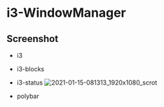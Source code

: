 # i3-WindowManager

## Screenshot 
* i3
* i3-blocks
* i3-status
![2021-01-15-081313_1920x1080_scrot](https://user-images.githubusercontent.com/48232101/104700031-ae117a00-573b-11eb-9bf6-b8a75ccd9e2f.png)
 
* polybar

